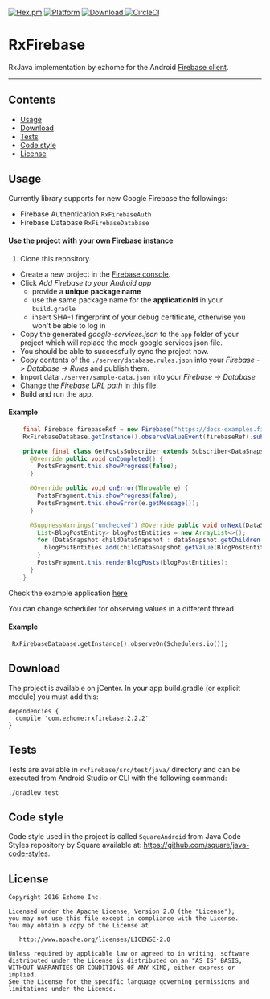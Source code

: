[![Hex.pm](https://img.shields.io/hexpm/l/plug.svg)](http://www.apache.org/licenses/LICENSE-2.0) [![Platform](https://img.shields.io/badge/platform-android-green.svg)](http://developer.android.com/index.html)
[ ![Download](https://api.bintray.com/packages/ezhome/maven/rxfirebase/images/download.svg) ](https://bintray.com/ezhome/maven/rxfirebase/_latestVersion)
[![CircleCI](https://circleci.com/gh/ezhome/Android-RxFirebase.svg?style=shield)](https://circleci.com/gh/ezhome/Android-RxFirebase)

# RxFirebase

RxJava implementation by ezhome for the Android [Firebase client](https://www.firebase.com/docs/android/).

----
Contents
--------
- [Usage](#usage)
- [Download](#download)
- [Tests](#tests)
- [Code style](#code-style)
- [License](#license)

Usage
-----

Currently library supports for new Google Firebase the followings:
- Firebase Authentication `RxFirebaseAuth`
- Firebase Database `RxFirebaseDatabase`

#### Use the project with your own Firebase instance

1. Clone this repository.
- Create a new project in the [Firebase console](https://console.firebase.google.com/).
- Click *Add Firebase to your Android app*
  * provide a **unique package name**
  * use the same package name for the **applicationId** in your `build.gradle`
  * insert SHA-1 fingerprint of your debug certificate, otherwise you won't be able to log in
- Copy the generated *google-services.json* to the `app` folder of your project which will replace the mock google services json file.
- You should be able to successfully sync the project now.
- Copy contents of the `./server/database.rules.json` into your *Firebase -> Database -> Rules* and publish them.
- Import data `./server/sample-data.json` into your *Firebase -> Database*
- Change the *Firebase URL path* in this [file](https://github.com/ezhome/Android-RxFirebase/blob/master/app/src/main/java/com/ezhome/rxfirebasedemo/PostsFragment.java#L30)
- Build and run the app.

#### Example

```java
    final Firebase firebaseRef = new Firebase("https://docs-examples.firebaseio.com/web/saving-data/fireblog/posts");
    RxFirebaseDatabase.getInstance().observeValueEvent(firebaseRef).subscribe(new GetPostsSubscriber());

    private final class GetPostsSubscriber extends Subscriber<DataSnapshot> {
      @Override public void onCompleted() {
        PostsFragment.this.showProgress(false);
      }

      @Override public void onError(Throwable e) {
        PostsFragment.this.showProgress(false);
        PostsFragment.this.showError(e.getMessage());
      }

      @SuppressWarnings("unchecked") @Override public void onNext(DataSnapshot dataSnapshot) {
        List<BlogPostEntity> blogPostEntities = new ArrayList<>();
        for (DataSnapshot childDataSnapshot : dataSnapshot.getChildren()) {
          blogPostEntities.add(childDataSnapshot.getValue(BlogPostEntity.class));
        }
        PostsFragment.this.renderBlogPosts(blogPostEntities);
      }
    }
```

Check the example application [here](https://github.com/ezhome/Android-RxFirebase/tree/master/app)

You can change scheduler for observing values in a different thread

#### Example
```
 RxFirebaseDatabase.getInstance().observeOn(Schedulers.io());
```
Download
--------
The project is available on jCenter. In your app build.gradle (or explicit module) you must add this:
```
dependencies {
  compile 'com.ezhome:rxfirebase:2.2.2'
}
```


Tests
-----

Tests are available in `rxfirebase/src/test/java/` directory and can be executed from Android Studio or CLI with the following command:

```
./gradlew test
```

Code style
----------

Code style used in the project is called `SquareAndroid` from Java Code Styles repository by Square available at: https://github.com/square/java-code-styles.


License
-------

    Copyright 2016 Ezhome Inc.

    Licensed under the Apache License, Version 2.0 (the "License");
    you may not use this file except in compliance with the License.
    You may obtain a copy of the License at

       http://www.apache.org/licenses/LICENSE-2.0

    Unless required by applicable law or agreed to in writing, software
    distributed under the License is distributed on an "AS IS" BASIS,
    WITHOUT WARRANTIES OR CONDITIONS OF ANY KIND, either express or implied.
    See the License for the specific language governing permissions and
    limitations under the License.